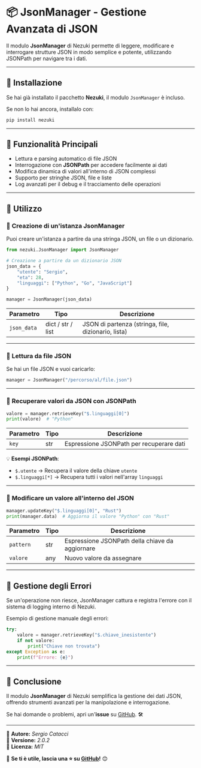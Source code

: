 # 📦 JsonManager - Gestione Avanzata di JSON

Il modulo **JsonManager** di Nezuki permette di leggere, modificare e interrogare strutture JSON in modo semplice e potente, utilizzando JSONPath per navigare tra i dati.

---

## 🚀 **Installazione**
Se hai già installato il pacchetto **Nezuki**, il modulo `JsonManager` è incluso.

Se non lo hai ancora, installalo con:
```sh
pip install nezuki
```

---

## 📌 **Funzionalità Principali**
- Lettura e parsing automatico di file JSON
- Interrogazione con **JSONPath** per accedere facilmente ai dati
- Modifica dinamica di valori all'interno di JSON complessi
- Supporto per stringhe JSON, file e liste
- Log avanzati per il debug e il tracciamento delle operazioni

---

## 📜 **Utilizzo**

### 🔹 **Creazione di un'istanza JsonManager**

Puoi creare un'istanza a partire da una stringa JSON, un file o un dizionario.

```python
from nezuki.JsonManager import JsonManager

# Creazione a partire da un dizionario JSON
json_data = {
    "utente": "Sergio",
    "eta": 28,
    "linguaggi": ["Python", "Go", "JavaScript"]
}

manager = JsonManager(json_data)
```

| Parametro  | Tipo   | Descrizione |
|------------|--------|-------------|
| `json_data` | dict / str / list | JSON di partenza (stringa, file, dizionario, lista) |

---

### 🔹 **Lettura da file JSON**

Se hai un file JSON e vuoi caricarlo:

```python
manager = JsonManager("/percorso/al/file.json")
```

---

### 🔹 **Recuperare valori da JSON con JSONPath**

```python
valore = manager.retrieveKey("$.linguaggi[0]")
print(valore)  # "Python"
```

| Parametro | Tipo | Descrizione |
|-----------|------|-------------|
| `key` | str | Espressione JSONPath per recuperare dati |

💡 **Esempi JSONPath**:
- `$.utente` → Recupera il valore della chiave `utente`
- `$.linguaggi[*]` → Recupera tutti i valori nell'array `linguaggi`

---

### 🔹 **Modificare un valore all'interno del JSON**

```python
manager.updateKey("$.linguaggi[0]", "Rust")
print(manager.data)  # Aggiorna il valore "Python" con "Rust"
```

| Parametro | Tipo | Descrizione |
|-----------|------|-------------|
| `pattern` | str | Espressione JSONPath della chiave da aggiornare |
| `valore`  | any | Nuovo valore da assegnare |

---

## 🚨 **Gestione degli Errori**

Se un'operazione non riesce, JsonManager cattura e registra l'errore con il sistema di logging interno di Nezuki.

Esempio di gestione manuale degli errori:
```python
try:
    valore = manager.retrieveKey("$.chiave_inesistente")
    if not valore:
        print("Chiave non trovata")
except Exception as e:
    print(f"Errore: {e}")
```

---

## 🎯 **Conclusione**
Il modulo **JsonManager** di Nezuki semplifica la gestione dei dati JSON, offrendo strumenti avanzati per la manipolazione e interrogazione.

Se hai domande o problemi, apri un'**issue** su [GitHub](https://github.com/KingKaitoKid/Nezuki/issues). 🛠

---

📌 **Autore:** *Sergio Catacci*  
📌 **Versione:** *2.0.2*  
📌 **Licenza:** *MIT*  

📌 **Se ti è utile, lascia una ⭐ su [GitHub](https://github.com/KingKaitoKid/Nezuki)!** 😊

